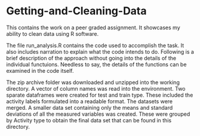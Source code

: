 # Getting-and-Cleaning-Data
This contains the work on a peer graded assignment. It showcases my ability to clean data using R software.

The file run_analysis.R contains the code used to accomplish the task. It also includes narration to explain what the code intends to do. Following is a brief description of the approach without going into the details of the individual functuions. Needless to say, the details of the functions can be examined in the code itself.

The zip archive folder was downloaded and unzipped into the working directory. A vector of column names was read into the environment. Two sparate dataframes were created for test and train type. These included the activity labels formulated into a readable format. The datasets were merged. A smaller data set containing only the means and standard deviations of all the measured variables was created. These were grouped by Activity type to obtain the final data set that can be found in this directory.
